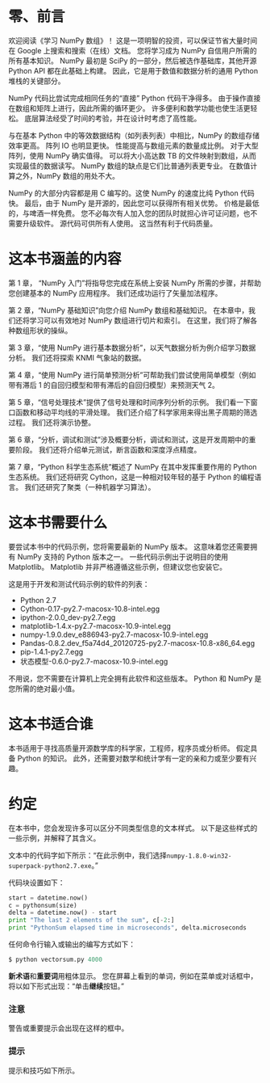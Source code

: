 # 零、前言

欢迎阅读《学习 NumPy 数组》！ 这是一项明智的投资，可以保证节省大量时间在 Google 上搜索和搜索（在线）文档。 您将学习成为 NumPy 自信用户所需的所有基本知识。 NumPy 最初是 SciPy 的一部分，然后被选作基础库，其他开源 Python API 都在此基础上构建。 因此，它是用于数值和数据分析的通用 Python 堆栈的关键部分。

NumPy 代码比尝试完成相同任务的“直接” Python 代码干净得多。 由于操作直接在数组和矩阵上进行，因此所需的循环更少。 许多便利和数学功能也使生活更轻松。 底层算法经受了时间的考验，并在设计时考虑了高性能。

与在基本 Python 中的等效数据结构（如列表列表）中相比，NumPy 的数组存储效率更高。 阵列 IO 也明显更快。 性能提高与数组元素的数量成比例。 对于大型阵列，使用 NumPy 确实值得。 可以将大小高达数 TB 的文件映射到数组，从而实现最佳的数据读写。 NumPy 数组的缺点是它们比普通列表更专业。 在数值计算之外，NumPy 数组的用处不大。

NumPy 的大部分内容都是用 C 编写的。这使 NumPy 的速度比纯 Python 代码快。 最后，由于 NumPy 是开源的，因此您可以获得所有相关优势。 价格是最低的，与啤酒一样免费。 您不必每次有人加入您的团队时就担心许可证问题，也不需要升级软件。 源代码可供所有人使用。 这当然有利于代码质量。

# 这本书涵盖的内容

第 1 章， “NumPy 入门”将指导您完成在系统上安装 NumPy 所需的步骤，并帮助您创建基本的 NumPy 应用程序。 我们还成功运行了矢量加法程序。

第 2 章，“NumPy 基础知识”向您介绍 NumPy 数组和基础知识。 在本章中，我们还将学习可以有效地对 NumPy 数组进行切片和索引。 在这里，我们将了解各种数组形状的操纵。

第 3 章，“使用 NumPy 进行基本数据分析”，以天气数据分析为例介绍学习数据分析。 我们还将探索 KNMI 气象站的数据。

第 4 章，“使用 NumPy 进行简单预测分析”可帮助我们尝试使用简单模型（例如带有滞后 1 的自回归模型和带有滞后的自回归模型）来预测天气 2。

第 5 章，“信号处理技术”提供了信号处理和时间序列分析的示例。 我们看一下窗口函数和移动平均线的平滑处理。 我们还介绍了科学家用来得出黑子周期的筛选过程。 我们还将演示协整。

第 6 章，“分析，调试和测试”涉及概要分析，调试和测试，这是开发周期中的重要阶段。 我们还将介绍单元测试，断言函数和深度浮点精度。

第 7 章，“Python 科学生态系统”概述了 NumPy 在其中发挥重要作用的 Python 生态系统。 我们还将研究 Cython，这是一种相对较年轻的基于 Python 的编程语言。 我们还研究了聚类（一种机器学习算法）。

# 这本书需要什么

要尝试本书中的代码示例，您将需要最新的 NumPy 版本。 这意味着您还需要拥有 NumPy 支持的 Python 版本之一。 一些代码示例出于说明目的使用 Matplotlib。 Matplotlib 并非严格遵循这些示例，但建议您也安装它。

这是用于开发和测试代码示例的软件的列表：

*   Python 2.7
*   Cython-0.17-py2.7-macosx-10.8-intel.egg
*   ipython-2.0.0_dev-py2.7.egg
*   matplotlib-1.4.x-py2.7-macosx-10.9-intel.egg
*   numpy-1.9.0.dev_e886943-py2.7-macosx-10.9-intel.egg
*   Pandas-0.8.2.dev_f5a74d4_20120725-py2.7-macosx-10.8-x86_64.egg
*   pip-1.4.1-py2.7.egg
*   状态模型-0.6.0-py2.7-macosx-10.9-intel.egg

不用说，您不需要在计算机上完全拥有此软件和这些版本。 Python 和 NumPy 是您所需的绝对最小值。

# 这本书适合谁

本书适用于寻找高质量开源数学库的科学家，工程师，程序员或分析师。 假定具备 Python 的知识。 此外，还需要对数学和统计学有一定的亲和力或至少要有兴趣。

# 约定

在本书中，您会发现许多可以区分不同类型信息的文本样式。 以下是这些样式的一些示例，并解释了其含义。

文本中的代码字如下所示：“在此示例中，我们选择`numpy-1.8.0-win32-superpack-python2.7.exe`。”

代码块设置如下：

```py
start = datetime.now()
c = pythonsum(size)
delta = datetime.now() - start
print "The last 2 elements of the sum", c[-2:]
print "PythonSum elapsed time in microseconds", delta.microseconds
```

任何命令行输入或输出的编写方式如下：

```py
$ python vectorsum.py 4000

```

**新术语**和**重要词**用粗体显示。 您在屏幕上看到的单词，例如在菜单或对话框中，将以如下形式出现：“单击**继续**按钮。”

### 注意

警告或重要提示会出现在这样的框中。

### 提示

提示和技巧如下所示。

